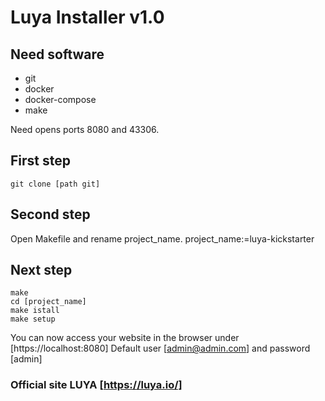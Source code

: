 # Luya Installer v1.0

## Need software

* git
* docker
* docker-compose
* make

Need opens ports 8080 and 43306.

## First step

```shell
git clone [path git]
```
## Second step
Open Makefile and rename project_name.
project_name:=luya-kickstarter

## Next step 

```text
make
cd [project_name]
make istall
make setup
```
You can now access your website in the browser under [https://localhost:8080]
Default user [admin@admin.com] and password [admin]

### Official site LUYA [https://luya.io/]